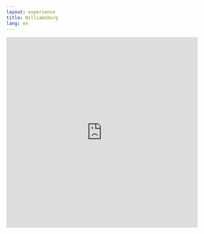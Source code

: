 ```yaml
---
layout: experience
title: Williamsburg
lang: en
---
```


<iframe width="100%" height="500" class="share_self"  frameborder="0" scrolling="no" src="http://widget.weibo.com/weiboshow/index.php?language=&width=0&height=500&fansRow=2&ptype=1&speed=0&skin=10&isTitle=1&noborder=1&isWeibo=1&isFans=1&uid=2882499003&verifier=7568b691&dpc=1"></iframe>
